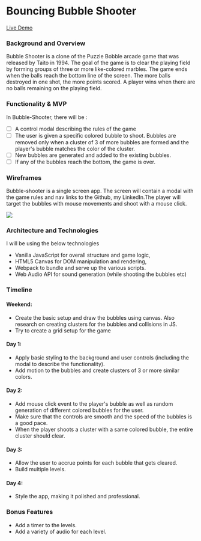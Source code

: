 # Bouncing Bubble Shooter

[Live Demo](https://github.com/archhere)

### Background and Overview

 Bubble Shooter is a clone of the Puzzle Bobble arcade game that was released by Taito in 1994. The goal of the game is to clear the playing field by forming groups of three or more like-colored marbles. The game ends when the balls reach the bottom line of the screen. The more balls destroyed in one shot, the more points scored. A player wins when there are no balls remaining on the playing field.
 
### Functionality & MVP

In Bubble-Shooter, there will be :
 
 - [ ] A control modal describing the rules of the game
 - [ ] The user is given a specific colored bubble to shoot. Bubbles are removed only when a cluster of 3 of more bubbles are formed and the player's bubble matches the color of the cluster. 
 - [ ] New bubbles are generated and added to the existing bubbles.
 - [ ] If any of the bubbles reach the bottom, the game is over.
 
 ### Wireframes
 
 Bubble-shooter is a single screen app. The screen will contain a modal with the game rules and nav links to the Github, my LinkedIn.The player will target the bubbles with mouse movements and shoot with a mouse click. 
 
 ![](https://res.cloudinary.com/archhere/image/upload/v1529286557/Screen_Shot_2018-06-17_at_5.19.28_PM.png)
 
 ### Architecture and Technologies
 
 I will be using the below technologies

 * Vanilla JavaScript for overall structure and game logic,
 * HTML5 Canvas for DOM manipulation and rendering,
 * Webpack to bundle and serve up the various scripts.
 * Web Audio API for sound generation (while shooting the bubbles etc)

### Timeline
  
  #### Weekend:

 * Create the basic setup and draw the bubbles using canvas. Also research on creating clusters for the bubbles and collisions in JS. 
 * Try to create a grid setup for the game

  #### Day 1:

 * Apply basic styling to the background and user controls (including the modal to describe the functionality). 
 * Add motion to the bubbles and create clusters of 3 or more similar colors.


  #### Day 2:

 * Add mouse click event to the player's bubble as well as random generation of different colored bubbles for the user.
 * Make sure that the controls are smooth and the speed of the bubbles is a good pace. 
 * When the player shoots a cluster with a same colored bubble, the entire cluster should clear.


  #### Day 3:

 * Allow the user to accrue points for each bubble that gets cleared.
 * Build multiple levels.


  #### Day 4:

 * Style the app, making it polished and professional. 

 ### Bonus Features
 
 * Add a timer to the levels.
 * Add a variety of audio for each level.

